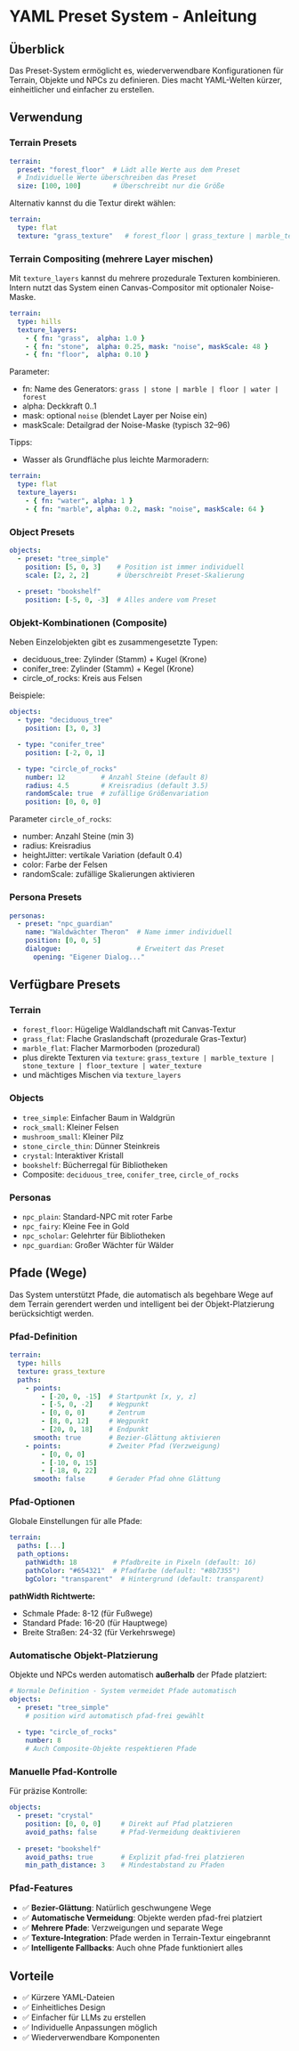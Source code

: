 # YAML Preset System - Anleitung

## Überblick
Das Preset-System ermöglicht es, wiederverwendbare Konfigurationen für Terrain, Objekte und NPCs zu definieren. Dies macht YAML-Welten kürzer, einheitlicher und einfacher zu erstellen.

## Verwendung

### Terrain Presets
```yaml
terrain:
  preset: "forest_floor"  # Lädt alle Werte aus dem Preset
  # Individuelle Werte überschreiben das Preset
  size: [100, 100]        # Überschreibt nur die Größe
```

Alternativ kannst du die Textur direkt wählen:
```yaml
terrain:
  type: flat
  texture: "grass_texture"   # forest_floor | grass_texture | marble_texture | stone_texture | floor_texture | water_texture
```

### Terrain Compositing (mehrere Layer mischen)
Mit `texture_layers` kannst du mehrere prozedurale Texturen kombinieren. Intern nutzt das System einen Canvas-Compositor mit optionaler Noise-Maske.

```yaml
terrain:
  type: hills
  texture_layers:
    - { fn: "grass",  alpha: 1.0 }
    - { fn: "stone",  alpha: 0.25, mask: "noise", maskScale: 48 }
    - { fn: "floor",  alpha: 0.10 }
```

Parameter:
- fn: Name des Generators: `grass | stone | marble | floor | water | forest`
- alpha: Deckkraft 0..1
- mask: optional `noise` (blendet Layer per Noise ein)
- maskScale: Detailgrad der Noise-Maske (typisch 32–96)

Tipps:
- Wasser als Grundfläche plus leichte Marmoradern:
```yaml
terrain:
  type: flat
  texture_layers:
    - { fn: "water", alpha: 1 }
    - { fn: "marble", alpha: 0.2, mask: "noise", maskScale: 64 }
```

### Object Presets
```yaml
objects:
  - preset: "tree_simple"
    position: [5, 0, 3]    # Position ist immer individuell
    scale: [2, 2, 2]       # Überschreibt Preset-Skalierung
  
  - preset: "bookshelf"
    position: [-5, 0, -3]  # Alles andere vom Preset
```

### Objekt-Kombinationen (Composite)
Neben Einzelobjekten gibt es zusammengesetzte Typen:

- deciduous_tree: Zylinder (Stamm) + Kugel (Krone)
- conifer_tree: Zylinder (Stamm) + Kegel (Krone)
- circle_of_rocks: Kreis aus Felsen

Beispiele:
```yaml
objects:
  - type: "deciduous_tree"
    position: [3, 0, 3]

  - type: "conifer_tree"
    position: [-2, 0, 1]

  - type: "circle_of_rocks"
    number: 12         # Anzahl Steine (default 8)
    radius: 4.5        # Kreisradius (default 3.5)
    randomScale: true  # zufällige Größenvariation
    position: [0, 0, 0]
```

Parameter `circle_of_rocks`:
- number: Anzahl Steine (min 3)
- radius: Kreisradius
- heightJitter: vertikale Variation (default 0.4)
- color: Farbe der Felsen
- randomScale: zufällige Skalierungen aktivieren

### Persona Presets
```yaml
personas:
  - preset: "npc_guardian"
    name: "Waldwächter Theron"  # Name immer individuell
    position: [0, 0, 5]
    dialogue:                   # Erweitert das Preset
      opening: "Eigener Dialog..."
```

## Verfügbare Presets

### Terrain
- `forest_floor`: Hügelige Waldlandschaft mit Canvas-Textur
- `grass_flat`: Flache Graslandschaft (prozedurale Gras-Textur)
- `marble_flat`: Flacher Marmorboden (prozedural)
- plus direkte Texturen via `texture`: `grass_texture | marble_texture | stone_texture | floor_texture | water_texture`
- und mächtiges Mischen via `texture_layers`

### Objects
- `tree_simple`: Einfacher Baum in Waldgrün
- `rock_small`: Kleiner Felsen
- `mushroom_small`: Kleiner Pilz
- `stone_circle_thin`: Dünner Steinkreis
- `crystal`: Interaktiver Kristall
- `bookshelf`: Bücherregal für Bibliotheken
- Composite: `deciduous_tree`, `conifer_tree`, `circle_of_rocks`

### Personas
- `npc_plain`: Standard-NPC mit roter Farbe
- `npc_fairy`: Kleine Fee in Gold
- `npc_scholar`: Gelehrter für Bibliotheken
- `npc_guardian`: Großer Wächter für Wälder

## Pfade (Wege)

Das System unterstützt Pfade, die automatisch als begehbare Wege auf dem Terrain gerendert werden und intelligent bei der Objekt-Platzierung berücksichtigt werden.

### Pfad-Definition
```yaml
terrain:
  type: hills
  texture: grass_texture
  paths:
    - points:
        - [-20, 0, -15]  # Startpunkt [x, y, z]
        - [-5, 0, -2]    # Wegpunkt
        - [0, 0, 0]      # Zentrum
        - [8, 0, 12]     # Wegpunkt  
        - [20, 0, 18]    # Endpunkt
      smooth: true       # Bezier-Glättung aktivieren
    - points:            # Zweiter Pfad (Verzweigung)
        - [0, 0, 0]
        - [-10, 0, 15]
        - [-18, 0, 22]
      smooth: false      # Gerader Pfad ohne Glättung
```

### Pfad-Optionen
Globale Einstellungen für alle Pfade:
```yaml
terrain:
  paths: [...]
  path_options:
    pathWidth: 18         # Pfadbreite in Pixeln (default: 16)
    pathColor: "#654321"  # Pfadfarbe (default: "#8b7355")
    bgColor: "transparent"  # Hintergrund (default: transparent)
```

**pathWidth Richtwerte:**
- Schmale Pfade: 8-12 (für Fußwege)
- Standard Pfade: 16-20 (für Hauptwege)  
- Breite Straßen: 24-32 (für Verkehrswege)

### Automatische Objekt-Platzierung
Objekte und NPCs werden automatisch **außerhalb** der Pfade platziert:

```yaml
# Normale Definition - System vermeidet Pfade automatisch
objects:
  - preset: "tree_simple"
    # position wird automatisch pfad-frei gewählt
  
  - type: "circle_of_rocks"
    number: 8
    # Auch Composite-Objekte respektieren Pfade
```

### Manuelle Pfad-Kontrolle
Für präzise Kontrolle:
```yaml
objects:
  - preset: "crystal"
    position: [0, 0, 0]     # Direkt auf Pfad platzieren
    avoid_paths: false      # Pfad-Vermeidung deaktivieren
  
  - preset: "bookshelf"
    avoid_paths: true       # Explizit pfad-frei platzieren
    min_path_distance: 3    # Mindestabstand zu Pfaden
```

### Pfad-Features
- ✅ **Bezier-Glättung**: Natürlich geschwungene Wege
- ✅ **Automatische Vermeidung**: Objekte werden pfad-frei platziert
- ✅ **Mehrere Pfade**: Verzweigungen und separate Wege
- ✅ **Texture-Integration**: Pfade werden in Terrain-Textur eingebrannt
- ✅ **Intelligente Fallbacks**: Auch ohne Pfade funktioniert alles

## Vorteile
- ✅ Kürzere YAML-Dateien
- ✅ Einheitliches Design
- ✅ Einfacher für LLMs zu erstellen
- ✅ Individuelle Anpassungen möglich
- ✅ Wiederverwendbare Komponenten
